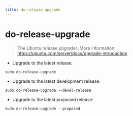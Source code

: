 ```yaml
---
title: do-release-upgrade
---
```

# do-release-upgrade

> The Ubuntu release upgrader.
> More information: <https://ubuntu.com/server/docs/upgrade-introduction>.

- Upgrade to the latest release:

`sudo do-release-upgrade`

- Upgrade to the latest development release:

`sudo do-release-upgrade --devel-release`

- Upgrade to the latest proposed release:

`sudo do-release-upgrade --proposed`
